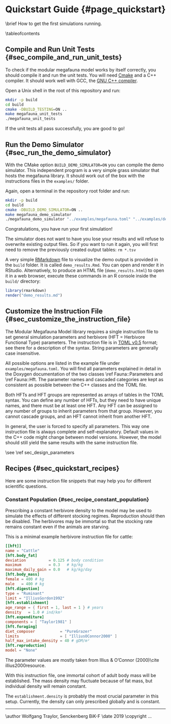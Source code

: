 # Quickstart Guide {#page_quickstart}
\brief How to get the first simulations running.

\tableofcontents

## Compile and Run Unit Tests {#sec_compile_and_run_unit_tests}

To check if the modular megafauna model works by itself correctly, you should compile it and run the unit tests.
You will need [Cmake](https://cmake.org) and a C++ compiler.
It should work well with GCC, the [GNU C++ compiler](https://gcc.gnu.org).

Open a Unix shell in the root of this repository and run:

```sh
mkdir -p build
cd build
cmake -DBUILD_TESTING=ON ..
make megafauna_unit_tests
./megafauna_unit_tests
```

If the unit tests all pass successfully, you are good to go!

## Run the Demo Simulator {#sec_run_the_demo_simulator}

With the CMake option `BUILD_DEMO_SIMULATOR=ON` you can compile the demo simulator.
This independent program is a very simple grass simulator that hosts the megafauna library.
It should work out of the box with the instructions files in the `examples/` folder.

Again, open a terminal in the repository root folder and run:

```sh
mkdir -p build
cd build
cmake -DBUILD_DEMO_SIMULATOR=ON ..
make megafauna_demo_simulator
./megafauna_demo_simulator "../examples/megafauna.toml" "../examples/demo_simulation.toml"
```

Congratulations, you have run your first simulation!

The simulator does not want to have you lose your results and will refuse to overwrite existing output files.
So if you want to run it again, you will first need to remove the previously created output tables: `rm *.tsv`

A very simple [RMarkdown](https://rmarkdown.rstudio.com/) file to visualize the demo output is provided in the `build` folder.
It is called `demo_results.Rmd`.
You can open and render it in RStudio.
Alternatively, to produce an HTML file (`demo_results.html`) to open it in a web browser, execute these commands in an R console inside the `build/` directory:

```r
library(rmarkdown)
render("demo_results.md")
```

## Customize the Instruction File {#sec_customize_the_instruction_file}

The Modular Megafauna Model library requires a single instruction file to set general simulation parameters and herbivore (HFT = Herbivore Functional Type) parameters.
The instruction file is in [TOML v0.5](https://github.com/toml-lang/toml/blob/master/versions/en/toml-v0.5.0.md) format; see there for a description of the syntax.
String parameters are generally case insensitive.

All possible options are listed in the example file under `examples/megafauna.toml`.
You will find all parameters explained in detail in the Doxygen documentation of the two classes \ref Fauna::Parameters and \ref Fauna::Hft.
The parameter names and cascaded categories are kept as consistent as possible between the C++ classes and the TOML file.

Both HFTs and HFT groups are represented as arrays of tables in the TOML syntax.
You can define any number of HFTs, but they need to have unique names, and there must be at least one HFT.
Any HFT can be assigned to any number of groups to inherit parameters from that group.
However, you cannot cascade groups, and an HFT cannot inherit from another HFT.

In general, the user is forced to specify all parameters.
This way one instruction file is always complete and self-explanatory.
Default values in the C++ code might change between model versions.
However, the model should still yield the same results with the same instruction file.

\see \ref sec_design_parameters

## Recipes {#sec_quickstart_recipes}

Here are some instruction file snippets that may help you for different scientific questions.

### Constant Population {#sec_recipe_constant_population}

Prescribing a constant herbivore density to the model may be used to simulate the effects of different stocking regimes.
Reproduction should then be disabled.
The herbivores may be immortal so that the stocking rate remains constant even if the animals are starving.

This is a minimal example herbivore instruction file for cattle:

```toml
[[hft]]
name = "Cattle"
[hft.body_fat]
deviation          = 0.125 # body condition
maximum            = 0.3   # kg/kg
maximum_daily_gain = 0.0   # kg/kg/day
[hft.body_mass]
female = 400 # kg
male   = 400 # kg
[hft.digestion]
type = "Ruminant"
limit = "IlliusGordon1992"
[hft.establishment]
age_range = { first = 1, last = 1 } # years
density   = 1.0 # ind/km²
[hft.expenditure]
components = [ "Taylor1981" ]
[hft.foraging]
diet_composer           = "PureGrazer"
limits                  = [ "IlliusOConnor2000" ]
half_max_intake_density = 40 # gDM/m²
[hft.reproduction]
model = "None"
```

The parameter values are mostly taken from Illius & O’Connor (2000)\cite illius2000resource.

With this instruction file, one immortal cohort of adult body mass will be established.
The mass density may fluctuate because of fat mass, but individual density will remain constant.

The `establishment.density` is probably the most crucial parameter in this setup.
Currently, the density can only prescribed globally and is constant.

------------------------------------------------------------

\author Wolfgang Traylor, Senckenberg BiK-F
\date 2019
\copyright ...

